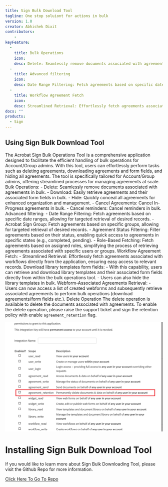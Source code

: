 ```yaml
---
title: Sign Bulk Download Tool
tagline: One stop soluiont for actions in bulk
version: 1.0
creator: Abhishek Dixit
contributors: 
    - 
keyFeature:
  - 
    title: Bulk Operations
    icon: 
    desc: Delete: Seamlessly remove documents associated with agreements in bulk. Download: Easily retrieve agreements and their associated form fields in bulk. Hide: Quickly conceal all agreements for enhanced organization and management. Cancel Agreements: Cancel In-Progress agreements in bulk. Cancel reminders: Cancel reminders in bulk.
  - 
    title: Advanced filtering
    icon: 
    desc: Date Range Filtering: Fetch agreements based on specific date ranges, allowing for targeted retrieval of desired records. Acrobat Sign Group: Fetch agreements based on specific groups, allowing for targeted retrieval of desired records. Agreement Status Filtering: Filter agreements based on their status, enabling quick access to agreements in specific states (e.g., completed, pending). Role-Based Fetching: Fetch agreements based on assigned roles, simplifying the process of retrieving agreements associated with specific users or groups.
  - 
    title: Workflow Agreement Fetch
    icon: 
    desc: Streamlined Retrieval: Effortlessly fetch agreements associated with workflows directly from the application, ensuring easy access to relevant records.
docs: ""
products: 
  - Sign
---
```


## Using Sign Bulk Download Tool

The Acrobat Sign Bulk Operations Tool is a comprehensive application designed to facilitate the efficient handling of bulk operations for Account/Group admins. With this tool, users can effortlessly perform tasks such as deleting agreements, downloading agreements and form fields, and hiding all agreements. The tool is specifically tailored for Account/Group admins, offering streamlined processes for managing agreements at scale.
Bulk Operations:
	- Delete: Seamlessly remove documents associated with agreements in bulk.
	- Download: Easily retrieve agreements and their associated form fields in bulk.
	- Hide: Quickly conceal all agreements for enhanced organization and management.
	- Cancel Agreements: Cancel In-Progress agreements in bulk.
	- Cancel reminders: Cancel reminders in bulk.
Advanced filtering:
	- Date Range Filtering: Fetch agreements based on specific date ranges, allowing for targeted retrieval of desired records.
	- Acrobat Sign Group: Fetch agreements based on specific groups, allowing for targeted retrieval of desired records.
	- Agreement Status Filtering: Filter agreements based on their status, enabling quick access to agreements in specific states (e.g., completed, pending).
	- Role-Based Fetching: Fetch agreements based on assigned roles, simplifying the process of retrieving agreements associated with specific users or groups.
Workflow Agreement Fetch:
	- Streamlined Retrieval: Effortlessly fetch agreements associated with workflows directly from the application, ensuring easy access to relevant records.
Download library templates form fields:
	- With this capability, users can retrieve and download library templates and their associated form fields directly from within the bulk operations tool.
	- Users can also hide the library templates in bulk.
Webform-Associated Agreements Retrieval:
	- Users can now access a list of created webforms and subsequently retrieve associated agreements to perform bulk operations (download agreements/form fields etc.).
Delete Operation
The delete operation is available to delete the documents associated with agreements. To enable the delete operation, please raise the support ticket and sign the retention policy with enable `agreement_retention` flag.

![Scope Image](./images/image1.png)

# Installing Sign Bulk Download Tool

If you would like to learn more about Sign Bulk Downloading Tool, please visit the Github Repo for more information.

[Click Here To Go To Repo](https://github.com/abhishekdixitadobe/AcrobatSignBulkOperations/tree/main)